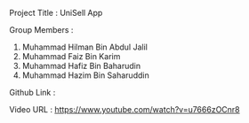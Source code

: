 Project Title : UniSell App

Group Members : 
1. Muhammad Hilman Bin Abdul Jalil 
2. Muhammad Faiz Bin Karim 
3. Muhammad Hafiz Bin Baharudin 
4. Muhammad Hazim Bin Saharuddin

Github Link : 

Video URL : https://www.youtube.com/watch?v=u7666zOCnr8
